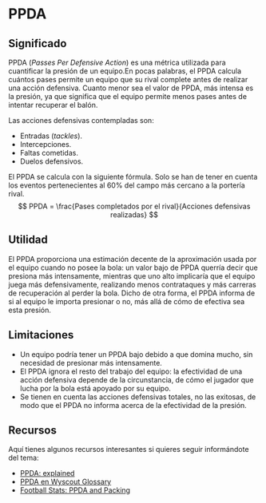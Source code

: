 # PPDA

## Significado

PPDA (*Passes Per Defensive Action*) es una métrica utilizada para cuantificar la presión de un equipo.En pocas palabras, el PPDA calcula cuántos pases permite un equipo que su rival complete antes de realizar una acción defensiva. Cuanto menor sea el valor de PPDA, más intensa es la presión, ya que significa que el equipo permite menos pases antes de intentar recuperar el balón.

Las acciones defensivas contempladas son:

- Entradas (*tackles*).
- Intercepciones.
- Faltas cometidas.
- Duelos defensivos.

El PPDA se calcula con la siguiente fórmula. Solo se han de tener en cuenta los eventos pertenecientes al 60% del campo más cercano a la portería rival.
$$
PPDA = \frac{Pases completados por el rival}{Acciones defensivas realizadas}
$$

## Utilidad

El PPDA proporciona una estimación decente de la aproximación usada por el equipo cuando no posee la bola: un valor bajo de PPDA querría decir que presiona más intensamente, mientras que uno alto implicaría que el equipo juega más defensivamente, realizando menos contrataques y más carreras de recuperación al perder la bola. Dicho de otra forma, el PPDA informa de si al equipo le importa presionar o no, más allá de cómo de efectiva sea esta presión.

## Limitaciones

- Un equipo podría tener un PPDA bajo debido a que domina mucho, sin necesidad de presionar más intensamente.
- El PPDA ignora el resto del trabajo del equipo: la efectividad de una acción defensiva depende de la circunstancia, de cómo el jugador que lucha por la bola está apoyado por su equipo.
- Se tienen en cuenta las acciones defensivas totales, no las exitosas, de modo que el PPDA no informa acerca de la efectividad de la presión.

## Recursos

Aquí tienes algunos recursos interesantes si quieres seguir informándote del tema:

- [PPDA: explained](https://learning.coachesvoice.com/cv/ppda-explained-passes-per-defensive-action/)
- [PPDA en Wyscout Glossary](https://dataglossary.wyscout.com/ppda/)
- [Football Stats: PPDA and Packing](https://medium.com/@buildingblocks/football-stats-ppda-and-packing-a750a0df18ef)


